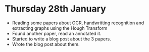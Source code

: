 # Thursday 28th January

* Reading some papers about OCR, handwritting recognition and extracting graphs using the Hough Transform
* Found another paper, read an annotated it.
* Started to write a blog post about the 3 papers.
* Wrote the blog post about them. 
